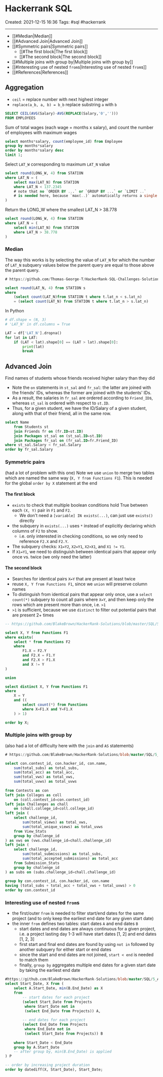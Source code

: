 # Hackerrank SQL
Created: 2021-12-15 16:36
Tags: #sql #hackerrank
***

- [[#Median|Median]]
- [[#Advanced Join|Advanced Join]]
- [[#Symmetric pairs|Symmetric pairs]]
	- [[#The first block|The first block]]
	- [[#The second block|The second block]]
- [[#Multiple joins with group by|Multiple joins with group by]]
- [[#Interesting use of nested `from`s|Interesting use of nested `from`s]]
- [[#References|References]]


## Aggregation
- `ceil` = replace number with next highest integer
- `replace(a_b, a, b) = b_b` replace substring `a` with `b`
```sql
SELECT CEIL(AVG(Salary)-AVG(REPLACE(Salary,'0','')))
FROM EMPLOYEES
```

Sum of total wages (each wage = months x salary), and count the number of employees with maximum wages
```sql
select months*salary, count(employee_id) from Employee
group by months*salary
order by months*salary desc
limit 1;
```

Select `LAT_W` corresponding to maximum `LAT_N` value 
```sql
select round(LONG_W, 4) from STATION
where LAT_N = (
    select max(LAT_N) from STATION
    where LAT_N < 137.2345
	# note that no `ORDER BY ...` or `GROUP BY ...` or `LIMIT ..` 
	# is needed here, because `max(..)` automatically returns a single row
)
```

Return the LONG_W where the smallest LAT_N > 38.778
```sql
select round(LONG_W, 4) from STATION
where LAT_N = (
    select min(LAT_N) from STATION
    where LAT_N > 38.778
)
```

### Median
The way this works is by selecting the value of `LAT_N` for which the number of `LAT_N` subquery values below the parent query are equal to those above the parent query. 
```sql
# https://github.com/Thomas-George-T/HackerRank-SQL-Challenges-Solutions/blob/master/Aggregation/Weather%20Observation%20Station%2020.sql

select round(LAT_N, 4) from STATION s
where
    (select count(LAT_N)from STATION t where t.lat_n < s.lat_n)
    = (select count(LAT_N) from STATION t where t.lat_n > s.lat_n)
```

In Python
```python
# df.shape = (N, 3)
# 'LAT_N' in df.columns = True

LAT = df['LAT_N'].dropna()
for lat in LAT:
	if (LAT < lat).shape[0] == (LAT > lat).shape[0]: 
		print(lat)
		break 
```

## Advanced Join
Find names of students whose friends received higher salary than they did
- Note the `on` statements in `st_sal` and `fr_sal`: the latter are joined with the friends' IDs, whereas the former are joined with the students' IDs. 
- As a result, the salaries in `fr_sal` are ordered according to `Friend_ID`s, whereas `st_sal` is ordered with respect to `st.ID`. 
- Thus, for a given student, we have the ID/Salary of a given student, along with that of their friend, all in the same row. 

```sql
select Name
    from Students st
    join Friends fr on (fr.ID=st.ID)
    join Packages st_sal on (st_sal.ID=st.ID)
    join Packages fr_sal on (fr_sal.ID=fr.Friend_ID)
where st_sal.Salary < fr_sal.Salary
order by fr_sal.Salary
```

### Symmetric pairs 
(had a lot of problem with this one)
Note we use `union` to merge two tables which are named the same way (`X, Y from Functions F1`). This is needed for the global `order by X` statement at the end

#### The first block
- `exists` to check that multiple boolean conditions hold True between each `(X, Y)` pair in `F1` and `F2`. 
	- We don't need a `[variable] IN exists(...)`, can just use `exists()` directly
- the subquery in `exists(...)` uses `*` instead of explicitly declaring which columns of `F2` to show. 
	- i.e. only interested in checking conditions, so we only need to reference `F2.X` and `F2.Y`. 
- The subquery checks: `X1=Y2`, `X2=Y1`, `X2>X1`, and `X1 != Y1`. 
- If `X1=Y1`, we need to distinguish between identical pairs that appear only once vs. twice (we only need the latter)

#### The second block
- Searches for identical pairs `X=Y` that are present at least twice
- reuse `X, Y from Functions F1`, since we `union` will preserve column names
- To distinguish from identical pairs that appear only once, use a `select count(*)` subquery to count all pairs where `X=Y`, and then keep only the rows which are present more than once, i.e. `>1`
- `>1` is sufficient, because we use `distinct` to filter out potential pairs that are present 2+ times

```sql
-- https://github.com/BlakeBrown/HackerRank-Solutions/blob/master/SQL/5_Advanced%20Join/3_Symmetric%20Pairs/Symmetric%20Pairs.mysql

select X, Y from Functions F1
where exists(
	select * from Functions F2
	where 
		F1.X = F2.Y
		and F2.X = F1.Y
		and F2.X > F1.X
		and X != Y
)

union

select distinct X, Y from Functions F1 
where 
	X = Y
	and ((
		select count(*) from Functions 
		where X=F1.X and Y=F1.X
	) > 1)

order by X;
```

### Multiple joins with group by 
(also had a lot of difficulty here with the `join` and `AS` statements)

```sql
# https://github.com/BlakeBrown/HackerRank-Solutions/blob/master/SQL/5_Advanced%20Join/4_Interviews/Interviews.mysql

select con.contest_id, con.hacker_id, con.name,
    sum(total_subs) as total_subs,
    sum(total_acc) as total_acc,
    sum(total_vws) as total_vws,
    sum(total_uvws) as total_uvws
    
from Contests as con
left join Colleges as coll 
	on (coll.contest_id=con.contest_id)
left join Challenges as chall
	on (chall.college_id=coll.college_id)
left join (
	select challenge_id,
		sum(total_views) as total_vws,
		sum(total_unique_views) as total_uvws
	from View_Stats
	group by challenge_id
) as vws on (vws.challenge_id=chall.challenge_id)
left join (
	select challenge_id,
		sum(total_submissions) as total_subs,
		sum(total_accepted_submissions) as total_acc
	from Submission_Stats
	group by challenge_id
) as subs on (subs.challenge_id=chall.challenge_id)
		
group by con.contest_id, con.hacker_id, con.name
having (total_subs + total_acc + total_vws + total_uvws) > 0
order by con.contest_id

```

### Interesting use of nested `from`s
- the first/outer `from` is needed to filter start/end dates for the same project (and to only keep the earliest end date for any given start date)
- the inner `from` defines two tables: start dates `A` and end dates `B`
	- start dates and end dates are always continuous for a given project, i.e. a project lasting day 1-3 will have start dates [1, 2] and end dates [1, 2, 3]
	- first start and final end dates are found by using `not in` followed by another subquery for either start or end dates
	- since the start and end dates are not joined, `start < end` is needed to match them 
	- finally, `group by` aggregates multiple end dates for a given start date by taking the earliest end date
```sql
#https://github.com/BlakeBrown/HackerRank-Solutions/blob/master/SQL/5_Advanced%20Join/1_Projects/Projects.mysql
select Start_Date, X from (
    select A.Start_Date, min(B.End_Date) as X
    from
        -- start dates for each project
		(select Start_Date from Projects 
         where Start_Date not in 
         (select End_Date from Projects)) A,
        
		-- end dates for each project 
        (select End_Date from Projects
         where End_Date not in
         (select Start_Date from Projects)) B
 	
    where Start_Date < End_Date
    group by A.Start_Date
	-- after group by, min(B.End_Date) is applied
) P

-- order by increasing project duration
order by datediff(X, Start_Date), Start_Date;
```

